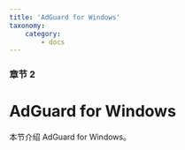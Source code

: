 ```yaml
---
title: 'AdGuard for Windows'
taxonomy:
    category:
        - docs
---
```


### 章节 2

# AdGuard for Windows

本节介绍 AdGuard for Windows。
